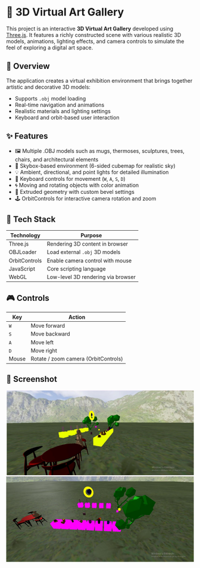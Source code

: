 # 🎨 3D Virtual Art Gallery

This project is an interactive **3D Virtual Art Gallery** developed using [Three.js](https://threejs.org/). It features a richly constructed scene with various realistic 3D models, animations, lighting effects, and camera controls to simulate the feel of exploring a digital art space.

## 📌 Overview

The application creates a virtual exhibition environment that brings together artistic and decorative 3D models:
- Supports `.obj` model loading
- Real-time navigation and animations
- Realistic materials and lighting settings
- Keyboard and orbit-based user interaction

## ✨ Features

- 🖼️ Multiple .OBJ models such as mugs, thermoses, sculptures, trees, chairs, and architectural elements
- 🌌 Skybox-based environment (6-sided cubemap for realistic sky)
- 💡 Ambient, directional, and point lights for detailed illumination
- 🧭 Keyboard controls for movement (`W`, `A`, `S`, `D`)
- 🌀 Moving and rotating objects with color animation
- 💠 Extruded geometry with custom bevel settings
- 🕹️ OrbitControls for interactive camera rotation and zoom

## 🧰 Tech Stack

| Technology     | Purpose                             |
|----------------|-------------------------------------|
| Three.js       | Rendering 3D content in browser     |
| OBJLoader      | Load external `.obj` 3D models      |
| OrbitControls  | Enable camera control with mouse    |
| JavaScript     | Core scripting language             |
| WebGL          | Low-level 3D rendering via browser  |


## 🎮 Controls

| Key     | Action             |
|---------|--------------------|
| `W`     | Move forward       |
| `S`     | Move backward      |
| `A`     | Move left          |
| `D`     | Move right         |
| Mouse   | Rotate / zoom camera (OrbitControls) |

## 📸 Screenshot

 ![Screenshot 1](screenshots/1.png)   ![Screenshot 2](screenshots/2.png) 

